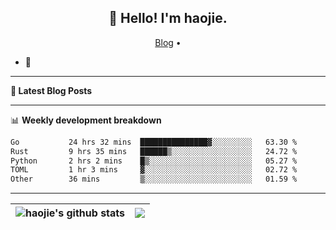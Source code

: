 <h2 align="center">👋 Hello! I'm haojie.</h2>
<p align="center">
  <a href="https://aoyouer.com">Blog</a> •
</p>


- 🔭 


-------

**📝 Latest Blog Posts**


-------

📊 **Weekly development breakdown**
<!--START_SECTION:waka-->

```txt
Go           24 hrs 32 mins  ███████████████▓░░░░░░░░░   63.30 %
Rust         9 hrs 35 mins   ██████▒░░░░░░░░░░░░░░░░░░   24.72 %
Python       2 hrs 2 mins    █▒░░░░░░░░░░░░░░░░░░░░░░░   05.27 %
TOML         1 hr 3 mins     ▓░░░░░░░░░░░░░░░░░░░░░░░░   02.72 %
Other        36 mins         ▒░░░░░░░░░░░░░░░░░░░░░░░░   01.59 %
```

<!--END_SECTION:waka-->

-------



| <img align="center" src="https://github-readme-stats.vercel.app/api?username=haojie06&show_icons=true&theme=graywhite&show_icons=true&count_private=true&include_all_commits=true&hide_border=true" alt="haojie's github stats" /> | <img align="center" src="https://github-readme-stats.vercel.app/api/top-langs/?username=haojie06&layout=compact&theme=graywhite&hide_border=true&hide=css,html" /> |
| ------------- | ------------- |


